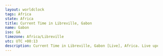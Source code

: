 ```yaml
---
layout: worldclock
tags: Africa
state: Africa
title: Current Time in Libreville, Gabon
name: Gabon
iso: GA
timezone: Africa/Libreville
utc: UTC +00:13
description: Current Time in Libreville, Gabon [Live], Africa. Live update now time in Libreville, timezone Africa/Libreville, UTC +00:13, Country ISO code & Current Local Time.
---
```


